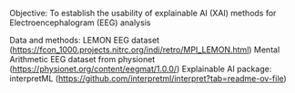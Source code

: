 Objective:  To establish the usability of explainable AI (XAI) methods for Electroencephalogram (EEG) analysis

Data and methods: LEMON EEG dataset (https://fcon_1000.projects.nitrc.org/indi/retro/MPI_LEMON.html)
                  Mental Arithmetic EEG dataset from physionet (https://physionet.org/content/eegmat/1.0.0/)
                  Explainable AI package: interpretML (https://github.com/interpretml/interpret?tab=readme-ov-file)

                  
